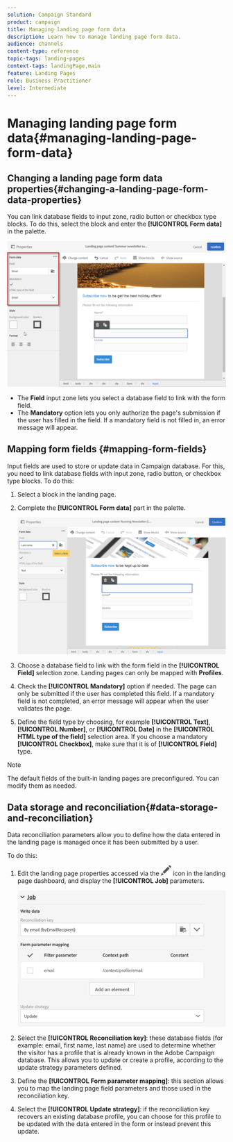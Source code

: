 ```yaml
---
solution: Campaign Standard
product: campaign
title: Managing landing page form data
description: Learn how to manage landing page form data.
audience: channels
content-type: reference
topic-tags: landing-pages
context-tags: landingPage,main
feature: Landing Pages
role: Business Practitioner
level: Intermediate
---
```


# Managing landing page form data{#managing-landing-page-form-data}

## Changing a landing page form data properties{#changing-a-landing-page-form-data-properties}

You can link database fields to input zone, radio button or checkbox type blocks. To do this, select the block and enter the **[!UICONTROL Form data]** in the palette.

![](assets/delivery_content_9.png)

* The **Field** input zone lets you select a database field to link with the form field.
* The **Mandatory** option lets you only authorize the page's submission if the user has filled in the field. If a mandatory field is not filled in, an error message will appear.

## Mapping form fields {#mapping-form-fields}

Input fields are used to store or update data in Campaign database. For this, you need to link database fields with input zone, radio button, or checkbox type blocks. To do this:

1. Select a block in the landing page.
1. Complete the **[!UICONTROL Form data]** part in the palette.

   ![](assets/editing_lp_content_4.png)

1. Choose a database field to link with the form field in the **[!UICONTROL Field]** selection zone. Landing pages can only be mapped with **Profiles**.

1. Check the **[!UICONTROL Mandatory]** option if needed. The page can only be submitted if the user has completed this field. If a mandatory field is not completed, an error message will appear when the user validates the page.

1. Define the field type by choosing, for example **[!UICONTROL Text]**, **[!UICONTROL Number]**, or **[!UICONTROL Date]** in the **[!UICONTROL HTML type of the field]** selection area.
   If you choose a mandatory **[!UICONTROL Checkbox]**, make sure that it is of **[!UICONTROL Field]** type.

>[!NOTE]
>
>The default fields of the built-in landing pages are preconfigured. You can modify them as needed.

## Data storage and reconciliation{#data-storage-and-reconciliation}

Data reconciliation parameters allow you to define how the data entered in the landing page is managed once it has been submitted by a user.

To do this:

1. Edit the landing page properties accessed via the ![](assets/edit_darkgrey-24px.png) icon in the landing page dashboard, and display the **[!UICONTROL Job]** parameters.

   ![](assets/lp_parameters_4.png)

1. Select the **[!UICONTROL Reconciliation key]**: these database fields (for example: email, first name, last name) are used to determine whether the visitor has a profile that is already known in the Adobe Campaign database. This allows you to update or create a profile, according to the update strategy parameters defined.
1. Define the **[!UICONTROL Form parameter mapping]**: this section allows you to map the landing page field parameters and those used in the reconciliation key.
1. Select the **[!UICONTROL Update strategy]**: if the reconciliation key recovers an existing database profile, you can choose for this profile to be updated with the data entered in the form or instead prevent this update.
